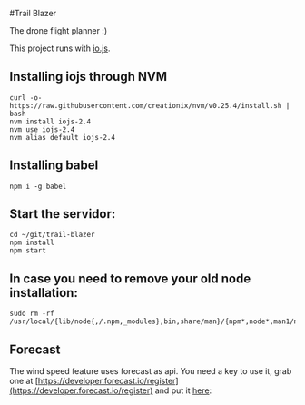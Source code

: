#Trail Blazer

The drone flight planner :) 

This project runs with [io.js](https://iojs.org/).

## Installing iojs through NVM
```
curl -o- https://raw.githubusercontent.com/creationix/nvm/v0.25.4/install.sh | bash
nvm install iojs-2.4
nvm use iojs-2.4
nvm alias default iojs-2.4
```
## Installing babel
```
npm i -g babel
```

## Start the servidor:
```
cd ~/git/trail-blazer
npm install
npm start
```

## In case you need to remove your old node installation:
```
sudo rm -rf /usr/local/{lib/node{,/.npm,_modules},bin,share/man}/{npm*,node*,man1/node*}
```

## Forecast
The wind speed feature uses forecast as api. You need a key to use it, grab one at [https://developer.forecast.io/register](https://developer.forecast.io/register) and put it [here](https://github.com/prodec/trail-blazer/blob/master/src/js/utils/windApi.js#L15): 

